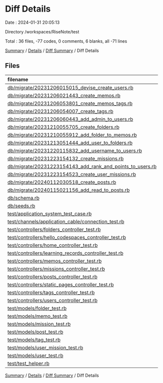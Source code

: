 # Diff Details

Date : 2024-01-31 20:05:13

Directory /workspaces/RiseNote/test

Total : 36 files,  -77 codes, 0 comments, 6 blanks, all -71 lines

[Summary](results.md) / [Details](details.md) / [Diff Summary](diff.md) / Diff Details

## Files
| filename | language | code | comment | blank | total |
| :--- | :--- | ---: | ---: | ---: | ---: |
| [db/migrate/20231206015015_devise_create_users.rb](/db/migrate/20231206015015_devise_create_users.rb) | Ruby | -35 | 0 | -10 | -45 |
| [db/migrate/20231206021443_create_memos.rb](/db/migrate/20231206021443_create_memos.rb) | Ruby | -10 | 0 | -2 | -12 |
| [db/migrate/20231206053801_create_memos_tags.rb](/db/migrate/20231206053801_create_memos_tags.rb) | Ruby | -9 | 0 | -2 | -11 |
| [db/migrate/20231206054007_create_tags.rb](/db/migrate/20231206054007_create_tags.rb) | Ruby | -8 | 0 | -2 | -10 |
| [db/migrate/20231206060443_add_admin_to_users.rb](/db/migrate/20231206060443_add_admin_to_users.rb) | Ruby | -5 | 0 | -1 | -6 |
| [db/migrate/20231210055705_create_folders.rb](/db/migrate/20231210055705_create_folders.rb) | Ruby | -8 | 0 | -2 | -10 |
| [db/migrate/20231210055912_add_folder_to_memos.rb](/db/migrate/20231210055912_add_folder_to_memos.rb) | Ruby | -5 | 0 | -1 | -6 |
| [db/migrate/20231213051444_add_user_to_folders.rb](/db/migrate/20231213051444_add_user_to_folders.rb) | Ruby | -5 | 0 | -1 | -6 |
| [db/migrate/20231220115832_add_username_to_users.rb](/db/migrate/20231220115832_add_username_to_users.rb) | Ruby | -5 | 0 | -1 | -6 |
| [db/migrate/20231223154132_create_missions.rb](/db/migrate/20231223154132_create_missions.rb) | Ruby | -11 | 0 | -2 | -13 |
| [db/migrate/20231223154143_add_rank_and_points_to_users.rb](/db/migrate/20231223154143_add_rank_and_points_to_users.rb) | Ruby | -6 | 0 | -1 | -7 |
| [db/migrate/20231223154523_create_user_missions.rb](/db/migrate/20231223154523_create_user_missions.rb) | Ruby | -10 | 0 | -2 | -12 |
| [db/migrate/20240112030518_create_posts.rb](/db/migrate/20240112030518_create_posts.rb) | Ruby | -10 | 0 | -2 | -12 |
| [db/migrate/20240115021156_add_read_to_posts.rb](/db/migrate/20240115021156_add_read_to_posts.rb) | Ruby | -5 | 0 | -1 | -6 |
| [db/schema.rb](/db/schema.rb) | Ruby | -90 | 0 | -10 | -100 |
| [db/seeds.rb](/db/seeds.rb) | Ruby | -7 | 0 | -1 | -8 |
| [test/application_system_test_case.rb](/test/application_system_test_case.rb) | Ruby | 4 | 0 | 2 | 6 |
| [test/channels/application_cable/connection_test.rb](/test/channels/application_cable/connection_test.rb) | Ruby | 10 | 0 | 2 | 12 |
| [test/controllers/folders_controller_test.rb](/test/controllers/folders_controller_test.rb) | Ruby | 6 | 0 | 2 | 8 |
| [test/controllers/hello_codespaces_controller_test.rb](/test/controllers/hello_codespaces_controller_test.rb) | Ruby | 7 | 0 | 2 | 9 |
| [test/controllers/home_controller_test.rb](/test/controllers/home_controller_test.rb) | Ruby | 6 | 0 | 2 | 8 |
| [test/controllers/learning_records_controller_test.rb](/test/controllers/learning_records_controller_test.rb) | Ruby | 7 | 0 | 2 | 9 |
| [test/controllers/memos_controller_test.rb](/test/controllers/memos_controller_test.rb) | Ruby | 6 | 0 | 2 | 8 |
| [test/controllers/missions_controller_test.rb](/test/controllers/missions_controller_test.rb) | Ruby | 7 | 0 | 2 | 9 |
| [test/controllers/posts_controller_test.rb](/test/controllers/posts_controller_test.rb) | Ruby | 15 | 0 | 4 | 19 |
| [test/controllers/static_pages_controller_test.rb](/test/controllers/static_pages_controller_test.rb) | Ruby | 11 | 0 | 3 | 14 |
| [test/controllers/tags_controller_test.rb](/test/controllers/tags_controller_test.rb) | Ruby | 15 | 0 | 4 | 19 |
| [test/controllers/users_controller_test.rb](/test/controllers/users_controller_test.rb) | Ruby | 6 | 0 | 2 | 8 |
| [test/models/folder_test.rb](/test/models/folder_test.rb) | Ruby | 6 | 0 | 2 | 8 |
| [test/models/memo_test.rb](/test/models/memo_test.rb) | Ruby | 6 | 0 | 2 | 8 |
| [test/models/mission_test.rb](/test/models/mission_test.rb) | Ruby | 6 | 0 | 2 | 8 |
| [test/models/post_test.rb](/test/models/post_test.rb) | Ruby | 6 | 0 | 2 | 8 |
| [test/models/tag_test.rb](/test/models/tag_test.rb) | Ruby | 6 | 0 | 2 | 8 |
| [test/models/user_mission_test.rb](/test/models/user_mission_test.rb) | Ruby | 6 | 0 | 2 | 8 |
| [test/models/user_test.rb](/test/models/user_test.rb) | Ruby | 6 | 0 | 2 | 8 |
| [test/test_helper.rb](/test/test_helper.rb) | Ruby | 10 | 0 | 4 | 14 |

[Summary](results.md) / [Details](details.md) / [Diff Summary](diff.md) / Diff Details